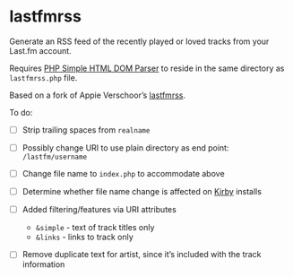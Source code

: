 # lastfmrss

Generate an RSS feed of the recently played or loved tracks from your Last.fm account.

Requires [PHP Simple HTML DOM Parser](http://simplehtmldom.sourceforge.net/) to reside in the same directory as `lastfmrss.php` file.

Based on a fork of Appie Verschoor’s [lastfmrss](https://github.com/xiffy/lastfmrss).

To do:

- [ ] Strip trailing spaces from `realname`
- [ ] Possibly change URI to use plain directory as end point: `/lastfm/username`
- [ ] Change file name to `index.php` to accommodate above
- [ ] Determine whether file name change is affected on [Kirby](https://getkirby.com/) installs
- [ ] Added filtering/features via URI attributes
	- `&simple` - text of track titles only
	- `&links` - links to track only
- [ ] Remove duplicate text for artist, since it’s included with the track information

